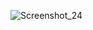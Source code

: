 ![Screenshot_24](https://github.com/BalleOrange/CV-Fictif-css/assets/76515008/cf563160-5b4f-4c9e-91f1-d86e99d14240)
